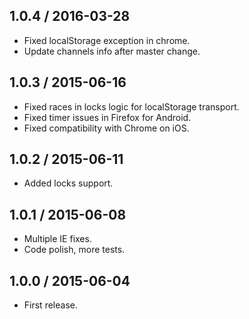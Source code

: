 1.0.4 / 2016-03-28
------------------

- Fixed localStorage exception in chrome.
- Update channels info after master change.


1.0.3 / 2015-06-16
------------------

- Fixed races in locks logic for localStorage transport.
- Fixed timer issues in Firefox for Android.
- Fixed compatibility with Chrome on iOS.


1.0.2 / 2015-06-11
------------------

- Added locks support.


1.0.1 / 2015-06-08
------------------

- Multiple IE fixes.
- Code polish, more tests.


1.0.0 / 2015-06-04
------------------

- First release.
